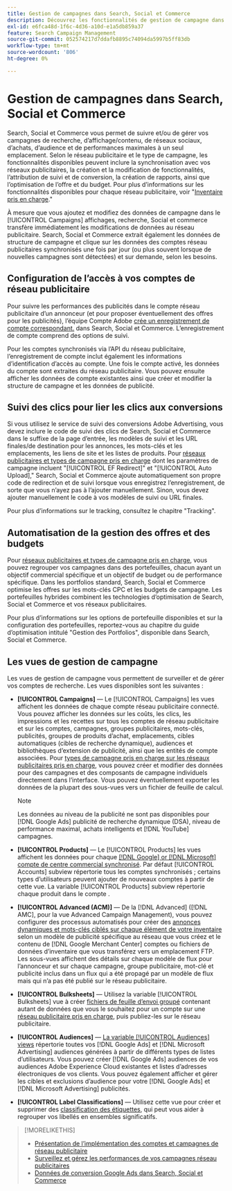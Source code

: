 ```yaml
---
title: Gestion de campagnes dans Search, Social et Commerce
description: Découvrez les fonctionnalités de gestion de campagne dans Search, Social et Commerce.
exl-id: e6fca48d-1f6c-4d36-a10d-e1a5db859a37
feature: Search Campaign Management
source-git-commit: 052574217d7ddafb8895c74094da5997b5ff83db
workflow-type: tm+mt
source-wordcount: '806'
ht-degree: 0%

---
```


# Gestion de campagnes dans Search, Social et Commerce

Search, Social et Commerce vous permet de suivre et/ou de gérer vos campagnes de recherche, d’affichage/contenu, de réseaux sociaux, d’achats, d’audience et de performances maximales à un seul emplacement. Selon le réseau publicitaire et le type de campagne, les fonctionnalités disponibles peuvent inclure la synchronisation avec vos réseaux publicitaires, la création et la modification de fonctionnalités, l’attribution de suivi et de conversion, la création de rapports, ainsi que l’optimisation de l’offre et du budget. Pour plus d’informations sur les fonctionnalités disponibles pour chaque réseau publicitaire, voir &quot;[Inventaire pris en charge](/help/search-social-commerce/introduction/supported-inventory.md).&quot;

À mesure que vous ajoutez et modifiez des données de campagne dans le [!UICONTROL Campaigns] affichages, recherche, Social et commerce transfère immédiatement les modifications de données au réseau publicitaire. Search, Social et Commerce extrait également les données de structure de campagne et clique sur les données des comptes réseau publicitaires synchronisés une fois par jour (ou plus souvent lorsque de nouvelles campagnes sont détectées) et sur demande, selon les besoins.

## Configuration de l’accès à vos comptes de réseau publicitaire

Pour suivre les performances des publicités dans le compte réseau publicitaire d’un annonceur (et pour proposer éventuellement des offres pour les publicités), l’équipe Compte Adobe [crée un enregistrement de compte correspondant.](/help/search-social-commerce/campaign-management/accounts/ad-network-account-manage.md) dans Search, Social et Commerce. L’enregistrement de compte comprend des options de suivi.

Pour les comptes synchronisés via l’API du réseau publicitaire, l’enregistrement de compte inclut également les informations d’identification d’accès au compte. Une fois le compte activé, les données du compte sont extraites du réseau publicitaire. Vous pouvez ensuite afficher les données de compte existantes ainsi que créer et modifier la structure de campagne et les données de publicité.

## Suivi des clics pour lier les clics aux conversions

Si vous utilisez le service de suivi des conversions Adobe Advertising, vous devez inclure le code de suivi des clics de Search, Social et Commerce dans le suffixe de la page d’entrée, les modèles de suivi et les URL finales/de destination pour les annonces, les mots-clés et les emplacements, les liens de site et les listes de produits. Pour [réseaux publicitaires et types de campagne pris en charge](/help/search-social-commerce/introduction/supported-inventory.md) dont les paramètres de campagne incluent &quot;[!UICONTROL EF Redirect]&quot; et &quot;[!UICONTROL Auto Upload],&quot; Search, Social et Commerce ajoute automatiquement son propre code de redirection et de suivi lorsque vous enregistrez l’enregistrement, de sorte que vous n’ayez pas à l’ajouter manuellement. Sinon, vous devez ajouter manuellement le code à vos modèles de suivi ou URL finales.

Pour plus d’informations sur le tracking, consultez le chapitre &quot;Tracking&quot;.

## Automatisation de la gestion des offres et des budgets

Pour [réseaux publicitaires et types de campagne pris en charge](/help/search-social-commerce/introduction/supported-inventory.md), vous pouvez regrouper vos campagnes dans des portefeuilles, chacun ayant un objectif commercial spécifique et un objectif de budget ou de performance spécifique. Dans les portfolios standard, Search, Social et Commerce optimise les offres sur les mots-clés CPC et les budgets de campagne. Les portefeuilles hybrides combinent les technologies d’optimisation de Search, Social et Commerce et vos réseaux publicitaires.

Pour plus d’informations sur les options de portefeuille disponibles et sur la configuration des portefeuilles, reportez-vous au chapitre du guide d’optimisation intitulé &quot;Gestion des Portfolios&quot;, disponible dans Search, Social et Commerce.<!-- verify convention for referencing Optimization Guide here -->

## Les vues de gestion de campagne

Les vues de gestion de campagne vous permettent de surveiller et de gérer vos comptes de recherche. Les vues disponibles sont les suivantes :

* **[!UICONTROL Campaigns]** — Le [!UICONTROL Campaigns] les vues affichent les données de chaque compte réseau publicitaire connecté. Vous pouvez afficher les données sur les coûts, les clics, les impressions et les recettes sur tous les comptes de réseau publicitaire et sur les comptes, campagnes, groupes publicitaires, mots-clés, publicités, groupes de produits d’achat, emplacements, cibles automatiques (cibles de recherche dynamique), audiences et bibliothèques d’extension de publicité, ainsi que les entités de compte associées. Pour [types de campagne pris en charge sur les réseaux publicitaires pris en charge](/help/search-social-commerce/introduction/supported-inventory.md), vous pouvez créer et modifier des données pour des campagnes et des composants de campagne individuels directement dans l’interface. Vous pouvez éventuellement exporter les données de la plupart des sous-vues vers un fichier de feuille de calcul.

  >[!NOTE]
  >
  >Les données au niveau de la publicité ne sont pas disponibles pour [!DNL Google Ads] publicité de recherche dynamique (DSA), niveau de performance maximal, achats intelligents et [!DNL YouTube] campagnes.

* **[!UICONTROL Products]** — Le [!UICONTROL Products] les vues affichent les données pour chaque [[!DNL Google] or [!DNL Microsoft] compte de centre commercial synchronisé](/help/search-social-commerce/campaign-management/accounts/merchant-account-manage.md). Par défaut [!UICONTROL Accounts] subview répertorie tous les comptes synchronisés ; certains types d’utilisateurs peuvent ajouter de nouveaux comptes à partir de cette vue. La variable [!UICONTROL Products] subview répertorie chaque produit dans le compte .

* **[!UICONTROL Advanced (ACM)]** — De la [!DNL Advanced] ([!DNL AMC], pour la vue Advanced Campaign Management), vous pouvez configurer des processus automatisés pour créer des [annonces dynamiques et mots-clés ciblés sur chaque élément de votre inventaire](/help/search-social-commerce/campaign-management/inventory-feeds/inventory-feeds-about.md) selon un modèle de publicité spécifique au réseau que vous créez et le contenu de [!DNL Google Merchant Center] comptes ou fichiers de données d’inventaire que vous transférez vers un emplacement FTP. Les sous-vues affichent des détails sur chaque modèle de flux pour l’annonceur et sur chaque campagne, groupe publicitaire, mot-clé et publicité inclus dans un flux qui a été propagé par un modèle de flux mais qui n’a pas été publié sur le réseau publicitaire.

* **[!UICONTROL Bulksheets]** — Utilisez la variable [!UICONTROL Bulksheets] vue à créer [fichiers de feuille d’envoi groupé](/help/search-social-commerce/campaign-management/bulksheets/bulksheet-about.md) contenant autant de données que vous le souhaitez pour un compte sur une [réseau publicitaire pris en charge](/help/search-social-commerce/introduction/supported-inventory.md), puis publiez-les sur le réseau publicitaire.

* **[!UICONTROL Audiences]** — [La variable [!UICONTROL Audiences] views](/help/search-social-commerce/campaign-management/campaigns/audience-about.md) répertorie toutes vos [!DNL Google Ads] et [!DNL Microsoft Advertising] audiences générées à partir de différents types de listes d’utilisateurs. Vous pouvez créer [!DNL Google Ads] audiences de vos audiences Adobe Experience Cloud existantes et listes d’adresses électroniques de vos clients. Vous pouvez également afficher et gérer les cibles et exclusions d’audience pour votre [!DNL Google Ads] et [!DNL Microsoft Advertising] publicités.

* **[!UICONTROL Label Classifications]** — Utilisez cette vue pour créer et supprimer des [classification des étiquettes](/help/search-social-commerce/campaign-management/label-classifications/classification-about.md), qui peut vous aider à regrouper vos libellés en ensembles significatifs.

>[!MORELIKETHIS]
>
>* [Présentation de l’implémentation des comptes et campagnes de réseau publicitaire](campaign-implemention-overview.md)
>* [Surveillez et gérez les performances de vos campagnes réseau publicitaires](monitor-performance-campaigns.md)
>* [Données de conversion Google Ads dans Search, Social et Commerce](google-conversion-data.md)
